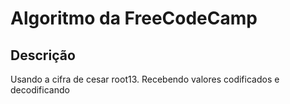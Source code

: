 # Algoritmo da FreeCodeCamp
## Descrição
Usando a cifra de cesar root13. Recebendo valores codificados e decodificando